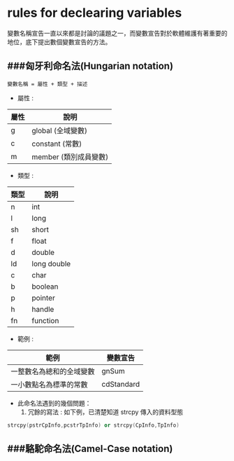 # rules for declearing variables

<script type="text/javascript" src="../js/general.js"></script>

變數名稱宣告一直以來都是討論的議題之一，而變數宣告對於軟體維護有著重要的地位，底下提出數個變數宣告的方法。

###匈牙利命名法(Hungarian notation)
---

```text
變數名稱 = 屬性 + 類型 + 描述
```

* 屬性 :

| 屬性 | 說明 |
| -- | -- |
| g | global (全域變數) |
| c | constant (常數) |
| m | member (類別成員變數) |

* 類型 : 

| 類型 | 說明 |
| -- | -- |
| n | int |
| l | long |
| sh | short |
| f | float |
| d | double |
| ld | long double |
| c | char |
| b | boolean |
| p | pointer |
| h | handle |
| fn | function |

* 範例 : 

| 範例 | 變數宣告 |
| -- | -- |
| 一整數名為總和的全域變數 | gnSum |
| 一小數點名為標準的常數 | cdStandard |

* 此命名法遇到的幾個問題：
  1. 冗餘的寫法 : 如下例，已清楚知道 strcpy 傳入的資料型態

```Cpp
strcpy(pstrCpInfo,pcstrTpInfo) or strcpy(CpInfo,TpInfo)
```

###駱駝命名法(Camel-Case notation)
---






